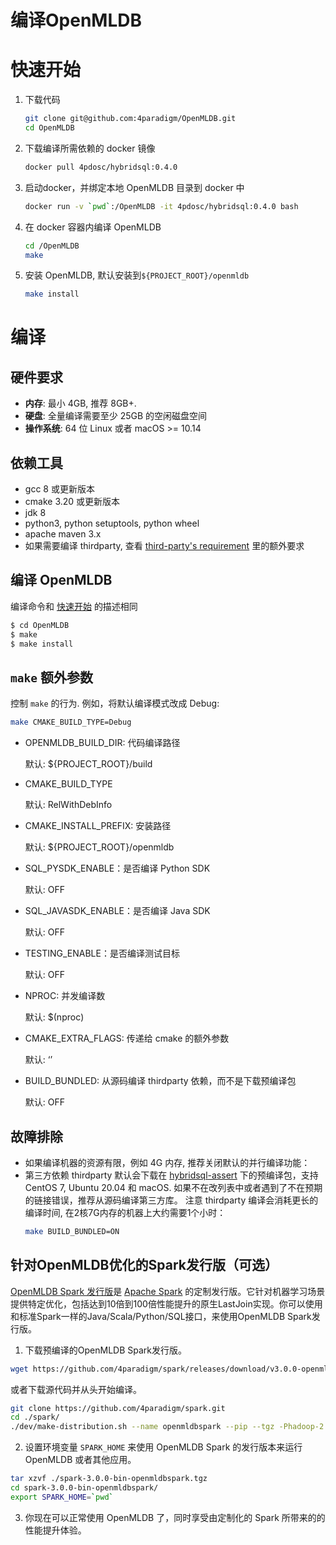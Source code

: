 编译OpenMLDB
=============

# 快速开始

[quick-start]: quick-start

1. 下载代码
    ```bash
    git clone git@github.com:4paradigm/OpenMLDB.git
    cd OpenMLDB
    ```
2. 下载编译所需依赖的 docker 镜像
    ```bash
    docker pull 4pdosc/hybridsql:0.4.0
    ```
3. 启动docker，并绑定本地 OpenMLDB 目录到 docker 中
    ```bash
    docker run -v `pwd`:/OpenMLDB -it 4pdosc/hybridsql:0.4.0 bash
    ```
4. 在 docker 容器内编译 OpenMLDB
    ```bash
    cd /OpenMLDB
    make
    ```
5. 安装 OpenMLDB, 默认安装到`${PROJECT_ROOT}/openmldb`
    ```bash
    make install
    ```

# 编译

[build]: build

## 硬件要求

- **内存**: 最小 4GB, 推荐 8GB+.
- **硬盘**: 全量编译需要至少 25GB 的空闲磁盘空间
- **操作系统**: 64 位 Linux 或者 macOS >= 10.14 

## 依赖工具

- gcc 8 或更新版本
- cmake 3.20 或更新版本
- jdk 8
- python3, python setuptools, python wheel
- apache maven 3.x
- 如果需要编译 thirdparty, 查看 [third-party's requirement](../../third-party/README.md) 里的额外要求

## 编译 OpenMLDB

  编译命令和 [快速开始](#quick-start) 的描述相同

  ```bash
  $ cd OpenMLDB
  $ make
  $ make install
  ```

## `make` 额外参数

控制 `make` 的行为. 例如，将默认编译模式改成 Debug:

```bash
make CMAKE_BUILD_TYPE=Debug
```

- OPENMLDB_BUILD_DIR: 代码编译路径

  默认: ${PROJECT_ROOT}/build

- CMAKE_BUILD_TYPE

  默认: RelWithDebInfo

- CMAKE_INSTALL_PREFIX: 安装路径

  默认: ${PROJECT_ROOT}/openmldb

- SQL_PYSDK_ENABLE：是否编译 Python SDK

  默认: OFF

- SQL_JAVASDK_ENABLE：是否编译 Java SDK

  默认: OFF

- TESTING_ENABLE：是否编译测试目标

  默认: OFF

- NPROC: 并发编译数

  默认: $(nproc)

- CMAKE_EXTRA_FLAGS: 传递给 cmake 的额外参数

  默认: ‘’

- BUILD_BUNDLED: 从源码编译 thirdparty 依赖，而不是下载预编译包

  默认: OFF

## 故障排除

- 如果编译机器的资源有限，例如 4G 内存, 推荐关闭默认的并行编译功能：
- 第三方依赖 thirdparty 默认会下载在 [hybridsql-assert](https://github.com/4paradigm/hybridsql-asserts/releases) 下的预编译包，支持 CentOS 7, Ubuntu 20.04 和 macOS. 如果不在改列表中或者遇到了不在预期的链接错误，推荐从源码编译第三方库。 注意 thirdparty 编译会消耗更长的编译时间, 在2核7G内存的机器上大约需要1个小时：
  ```bash
  make BUILD_BUNDLED=ON
  ```

## 针对OpenMLDB优化的Spark发行版（可选）

[OpenMLDB Spark 发行版](https://github.com/4paradigm/spark)是 [Apache Spark](https://github.com/apache/spark) 的定制发行版。它针对机器学习场景提供特定优化，包括达到10倍到100倍性能提升的原生LastJoin实现。你可以使用和标准Spark一样的Java/Scala/Python/SQL接口，来使用OpenMLDB Spark发行版。

1. 下载预编译的OpenMLDB Spark发行版。

```bash
wget https://github.com/4paradigm/spark/releases/download/v3.0.0-openmldb0.2.3/spark-3.0.0-bin-openmldbspark.tgz
```

或者下载源代码并从头开始编译。

```bash
git clone https://github.com/4paradigm/spark.git
cd ./spark/
./dev/make-distribution.sh --name openmldbspark --pip --tgz -Phadoop-2.7 -Pyarn -Pallinone
```

2. 设置环境变量 `SPARK_HOME` 来使用 OpenMLDB Spark 的发行版本来运行 OpenMLDB 或者其他应用。

```bash
tar xzvf ./spark-3.0.0-bin-openmldbspark.tgz
cd spark-3.0.0-bin-openmldbspark/
export SPARK_HOME=`pwd`
```

3. 你现在可以正常使用 OpenMLDB 了，同时享受由定制化的 Spark 所带来的的性能提升体验。
